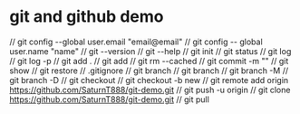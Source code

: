 # git and github demo

// git config --global user.email "email@email"
// git config -- global user.name "name"
// git --version
// git --help
// git init
// git status
// git log
// git log -p
// git add .
// git add <file>
// git rm --cached <file>
// git commit -m "<message>"
// git show <commit-hash>
// git restore <filename>
// .gitignore
// git branch
// git branch <branch name>
// git branch -M <new branch name>
// git branch -D <branch name>
// git checkout <branch name>
// git checkout -b new
// git remote add origin https://github.com/SaturnT888/git-demo.git
// git push -u origin <branch name>
// git clone https://github.com/SaturnT888/git-demo.git
// git pull
